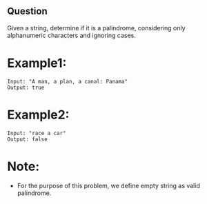 ## Question
Given a string, determine if it is a palindrome, considering only alphanumeric characters and ignoring cases.

# Example1:
```
Input: "A man, a plan, a canal: Panama"
Output: true
```
# Example2:
```
Input: "race a car"
Output: false
```

# Note:
- For the purpose of this problem, we define empty string as valid palindrome.